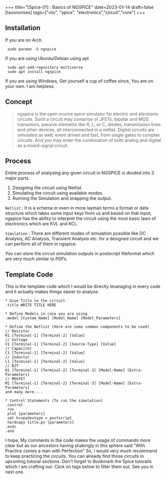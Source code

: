 +++
title="[Spice-01] : Basics of NGSPICE"
date=2023-01-14
draft=false
[taxonomies]
tags=["vlsi", "spice", "electronics","circuit","core"]
+++

## Installation
 If you are on Arch

 ``` sudo pacman -S ngspice```

 If you are using Ubuntu/Debian using apt

 ``` sudo apt-add-repository multiverse```<br>
 ``` sudo apt install ngspice```

 If you are using Windows, Get yourself a cup of coffee since, You are on your own. I am helpless. 

 ## Concept 

 > ngspice is the open source spice simulator for electric and electronic circuits. Such a circuit may comprise of JFETs, bipolar and MOS transistors, passive elements like R, L, or C, diodes, transmission lines and other devices, all interconnected in a netlist. Digital circuits are simulated as well, event driven and fast, from single gates to complex circuits. And you may enter the combination of both analog and digital as a mixed-signal circuit.

## Process
 
Entire process of analysing any given circuit in NGSPICE is divided into 3 major parts.

1. Designing the circuit using Netlist.
2. Simulating the circuit using available modes. 
3. Running the Simulation and snapping the output.

`Netlist` : It is a schema or even in more layman terms a format or data structure which takes some input keys from us and based on that input, ngspice has the ability to interpret the circuit using the most basic laws of electronics which are KVL and KCL. 

`Simulation` : There are different modes of simulation possible like DC Analysis, AC Analysis, Transient Analysis etc. for a designed circuit and we can perform all of them in ngspice. 

You can store the circuit simulation outputs in postscript fileformat which are very much similar to PDFs. 

## Template Code

This is the template code which I would be directly levaraging in every code and it actually makes things easier to analyse. 

```
* Give Title to the circuit. 
.title WRITE TITLE HERE

* Define Models in case you are using
.model [Custom_Name] [Model_Name] [Model_Parameters]

* Define the Netlist (Here are some common components to be used)
// Resistor
R1 [Terminal-1] [Terminal-2] [Value]
// Voltage 
V1 [Terminal-1] [Terminal-2] [Source-Type] [Value]
// Capacitor
C1 [Terminal-1] [Terminal-2] [Value]
// Inductor
L1 [Terminal-1] [Terminal-2] [Value]
// BJT 
Q1 [Terminal-1] [Terminal-2] [Terminal-3] [Model-Name] [Extra-Parameters]
// MOSFET
M1 [Terminal-1] [Terminal-2] [Terminal-3] [Model-Name] [Extra-Parameters]
and many more....

* Control Statements (To run the simulation)
.control
 run
 plot [parameters]
 set hcopydevtype = postscript
 hardcopy title.ps [parameters]
.endc
.end
```

I hope, My comments in the code makes the usage of commands more clear but as our ancestors having shakingly in this sphere said "With Practice comes a man with Perfection" So, I would very much recommand to keep practicing the circuits. You can already find those circuits in upcoming tutorial sections. Don't forget to Bookmark the Spice tutorails which I am crafting out. Click on tags below to filter them out. See you in next one. 
